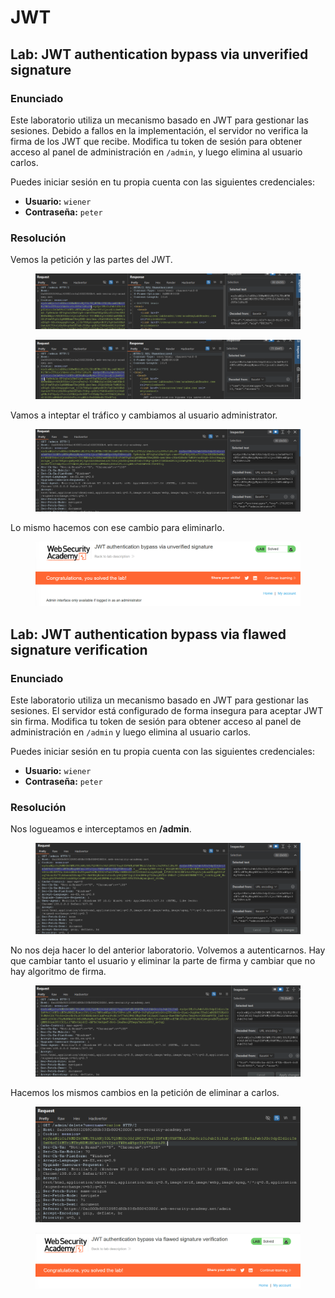 # JWT

## Lab: JWT authentication bypass via unverified signature

### Enunciado

Este laboratorio utiliza un mecanismo basado en JWT para gestionar las sesiones. Debido a fallos en la implementación, el servidor no verifica la firma de los JWT que recibe. Modifica tu token de sesión para obtener acceso al panel de administración en `/admin`, y luego elimina al usuario carlos.

Puedes iniciar sesión en tu propia cuenta con las siguientes credenciales:

* **Usuario:** `wiener`
* **Contraseña:** `peter`

### Resolución

Vemos la petición y las partes del JWT.

<figure><img src="../../.gitbook/assets/image (1551).png" alt=""><figcaption></figcaption></figure>

<figure><img src="../../.gitbook/assets/image (1552).png" alt=""><figcaption></figcaption></figure>

Vamos a inteptar el tráfico y cambiamos al usuario administrator.

<figure><img src="../../.gitbook/assets/image (1553).png" alt=""><figcaption></figcaption></figure>

Lo mismo hacemos con ese cambio para eliminarlo.

<figure><img src="../../.gitbook/assets/image (1554).png" alt=""><figcaption></figcaption></figure>

## Lab: JWT authentication bypass via flawed signature verification

### Enunciado

Este laboratorio utiliza un mecanismo basado en JWT para gestionar las sesiones. El servidor está configurado de forma insegura para aceptar JWT sin firma. Modifica tu token de sesión para obtener acceso al panel de administración en `/admin` y luego elimina al usuario carlos.

Puedes iniciar sesión en tu propia cuenta con las siguientes credenciales:

* **Usuario:** `wiener`
* **Contraseña:** `peter`

### Resolución

Nos logueamos e interceptamos en **/admin**.

<figure><img src="../../.gitbook/assets/image (1555).png" alt=""><figcaption></figcaption></figure>

No nos deja hacer lo del anterior laboratorio. Volvemos a autenticarnos. Hay que cambiar tanto el usuario y eliminar la parte de firma y cambiar que no hay algoritmo de firma.

<figure><img src="../../.gitbook/assets/image (1556).png" alt=""><figcaption></figcaption></figure>

Hacemos los mismos cambios en la petición de eliminar a carlos.

<figure><img src="../../.gitbook/assets/image (1557).png" alt=""><figcaption></figcaption></figure>

<figure><img src="../../.gitbook/assets/image (1558).png" alt=""><figcaption></figcaption></figure>

